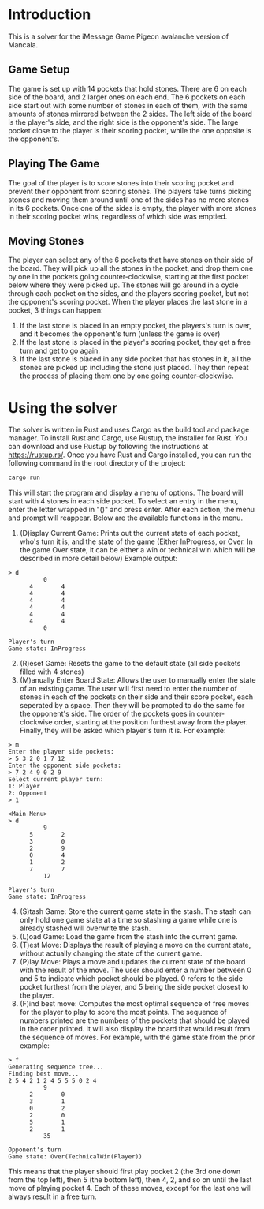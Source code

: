 # Introduction
This is a solver for the iMessage Game Pigeon avalanche version of Mancala.
## Game Setup
The game is set up with 14 pockets that hold stones.
There are 6 on each side of the board, and 2 larger ones on each end.
The 6 pockets on each side start out with some number of stones in each of them, with the same amounts of stones mirrored between the 2 sides.
The left side of the board is the player's side, and the right side is the opponent's side.
The large pocket close to the player is their scoring pocket, while the one opposite is the opponent's.
## Playing The Game
The goal of the player is to score stones into their scoring pocket and prevent their opponent from scoring stones.
The players take turns picking stones and moving them around until one of the sides has no more stones in its 6 pockets.
Once one of the sides is empty, the player with more stones in their scoring pocket wins, regardless of which side was emptied.
## Moving Stones
The player can select any of the 6 pockets that have stones on their side of the board.
They will pick up all the stones in the pocket, and drop them one by one in the pockets going counter-clockwise, starting at the first pocket below where they were picked up.
The stones will go around in a cycle through each pocket on the sides, and the players scoring pocket, but not the opponent's scoring pocket.
When the player places the last stone in a pocket, 3 things can happen:
1. If the last stone is placed in an empty pocket, the players's turn is over, and it becomes the opponent's turn (unless the game is over)
2. If the last stone is placed in the player's scoring pocket, they get a free turn and get to go again.
3. If the last stone is placed in any side pocket that has stones in it, all the stones are picked up including the stone just placed. They then repeat the process of placing them one by one going counter-clockwise.
# Using the solver
The solver is written in Rust and uses Cargo as the build tool and package manager.
To install Rust and Cargo, use Rustup, the installer for Rust.
You can download and use Rustup by following the instructions at https://rustup.rs/.
Once you have Rust and Cargo installed, you can run the following command in the root directory of the project:
```sh
cargo run
```
This will start the program and display a menu of options.
The board will start with 4 stones in each side pocket.
To select an entry in the menu, enter the letter wrapped in "()" and press enter.
After each action, the menu and prompt will reappear.
Below are the available functions in the menu.
1. (D)isplay Current Game: Prints out the current state of each pocket, who's turn it is, and the state of the game (Either InProgress, or Over. In the game Over state, it can be either a win or technical win which will be described in more detail below) Example output:
```
> d
          0
      4        4
      4        4
      4        4
      4        4
      4        4
      4        4
          0

Player's turn
Game state: InProgress
```
2. (R)eset Game: Resets the game to the default state (all side pockets filled with 4 stones)
3. (M)anually Enter Board State: Allows the user to manually enter the state of an existing game. The user will first need to enter the number of stones in each of the pockets on their side and their score pocket, each seperated by a space. Then they will be prompted to do the same for the opponent's side. The order of the pockets goes in counter-clockwise order, starting at the position furthest away from the player. Finally, they will be asked which player's turn it is. For example:
```
> m
Enter the player side pockets:
> 5 3 2 0 1 7 12
Enter the opponent side pockets:
> 7 2 4 9 0 2 9
Select current player turn:
1: Player
2: Opponent
> 1

<Main Menu>
> d
          9
      5        2
      3        0
      2        9
      0        4
      1        2
      7        7
          12

Player's turn
Game state: InProgress
```
4. (S)tash Game: Store the current game state in the stash. The stash can only hold one game state at a time so stashing a game while one is already stashed will overwrite the stash.
5. (L)oad Game: Load the game from the stash into the current game.
6. (T)est Move: Displays the result of playing a move on the current state, without actually changing the state of the current game.
7. (P)lay Move: Plays a move and updates the current state of the board with the result of the move. The user should enter a number between 0 and 5 to indicate which pocket should be played. 0 refers to the side pocket furthest from the player, and 5 being the side pocket closest to the player.
8. (F)ind best move: Computes the most optimal sequence of free moves for the player to play to score the most points. The sequence of numbers printed are the numbers of the pockets that should be played in the order printed. It will also display the board that would result from the sequence of moves. For example, with the game state from the prior example:
```
> f
Generating sequence tree...
Finding best move...
2 5 4 2 1 2 4 5 5 5 0 2 4
          9
      2        0
      3        1
      0        2
      2        0
      5        1
      2        1
          35

Opponent's turn
Game state: Over(TechnicalWin(Player))
```
This means that the player should first play pocket 2 (the 3rd one down from the top left), then 5 (the bottom left), then 4, 2, and so on until the last move of playing pocket 4. Each of these moves, except for the last one will always result in a free turn.
